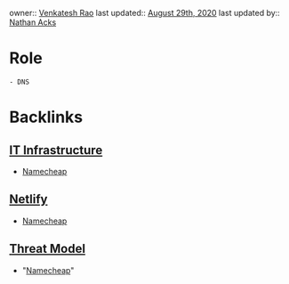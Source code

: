 owner:: [Venkatesh Rao](<Venkatesh Rao.md>)
last updated:: [August 29th, 2020](<August 29th, 2020.md>)
last updated by:: [Nathan Acks](<Nathan Acks.md>)
# Role
    - DNS

# Backlinks
## [IT Infrastructure](<IT Infrastructure.md>)
- [Namecheap](<Namecheap.md>)

## [Netlify](<Netlify.md>)
- [Namecheap](<Namecheap.md>)

## [Threat Model](<Threat Model.md>)
- "[Namecheap](<Namecheap.md>)"

